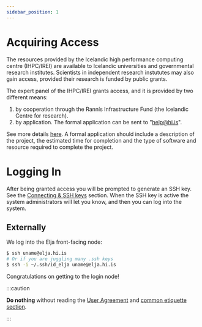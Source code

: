 ```yaml
---
sidebar_position: 1
---
```


# Acquiring Access

The resources provided by the Icelandic high performance computing centre (IHPC/IREI) are available to 
Icelandic universities and governmental research institutes. Scientists in independent 
research instututes may also gain access, provided their research is funded by public grants.

The expert panel of the IHPC/IREI grants access, and it is provided by two different means:

1. by cooperation through the Rannís Infrastructure Fund (the Icelandic Centre for research).
2. by application. The formal application can be sent to "help@hi.is".

See more details [here](./files/rulesandreg-v1-2.pdf). A formal application should include a description of the project, the estimated time for completion and the type of software and resource required to complete the project. 

# Logging In

After being granted access you will be prompted to generate an SSH key. See the [Connecting & SSH keys](connecting/general) section. When the SSH key is active the system administrators will let you know, and then you can log into the system.

## Externally
We log into the Elja front-facing node:

```bash
$ ssh uname@elja.hi.is
# Or if you are juggling many .ssh keys
$ ssh -i ~/.ssh/id_elja uname@elja.hi.is
```

Congratulations on getting to the login node! 

:::caution

**Do nothing** without reading the [User Agreement](./files/useragree-v1-3.pdf) and [common etiquette section](common/etiquette).

:::
